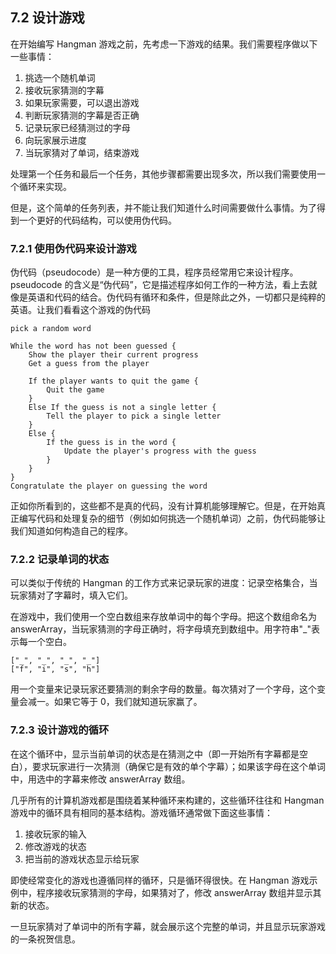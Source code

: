 ## 7.2 设计游戏

在开始编写 Hangman 游戏之前，先考虑一下游戏的结果。我们需要程序做以下一些事情：

1. 挑选一个随机单词
2. 接收玩家猜测的字幕
3. 如果玩家需要，可以退出游戏
4. 判断玩家猜测的字幕是否正确
5. 记录玩家已经猜测过的字母
6. 向玩家展示进度
7. 当玩家猜对了单词，结束游戏

处理第一个任务和最后一个任务，其他步骤都需要出现多次，所以我们需要使用一个循环来实现。

但是，这个简单的任务列表，并不能让我们知道什么时间需要做什么事情。为了得到一个更好的代码结构，可以使用伪代码。

### 7.2.1 使用伪代码来设计游戏

伪代码（pseudocode）是一种方便的工具，程序员经常用它来设计程序。pseudocode 的含义是“伪代码”，它是描述程序如何工作的一种方法，看上去就像是英语和代码的结合。伪代码有循环和条件，但是除此之外，一切都只是纯粹的英语。让我们看看这个游戏的伪代码

```
pick a random word

While the word has not been guessed {
	Show the player their current progress
	Get a guess from the player
	
	If the player wants to quit the game {
		Quit the game
	}
	Else If the guess is not a single letter {
		Tell the player to pick a single letter
	}
	Else {
		If the guess is in the word {
			Update the player's progress with the guess
		}
	}
}
Congratulate the player on guessing the word
```

正如你所看到的，这些都不是真的代码，没有计算机能够理解它。但是，在开始真正编写代码和处理复杂的细节（例如如何挑选一个随机单词）之前，伪代码能够让我们知道如何构造自己的程序。

### 7.2.2 记录单词的状态

可以类似于传统的 Hangman 的工作方式来记录玩家的进度：记录空格集合，当玩家猜对了字幕时，填入它们。

在游戏中，我们使用一个空白数组来存放单词中的每个字母。把这个数组命名为 answerArray，当玩家猜测的字母正确时，将字母填充到数组中。用字符串"_"表示每一个空白。

```
["_", "_", "_", "_"]
["f", "i", "s", "h"]
```

用一个变量来记录玩家还要猜测的剩余字母的数量。每次猜对了一个字母，这个变量会减一。如果它等于 0，我们就知道玩家赢了。

### 7.2.3 设计游戏的循环

在这个循环中，显示当前单词的状态是在猜测之中（即一开始所有字幕都是空白），要求玩家进行一次猜测（确保它是有效的单个字幕）；如果该字母在这个单词中，用选中的字幕来修改 answerArray 数组。

几乎所有的计算机游戏都是围绕着某种循环来构建的，这些循环往往和 Hangman 游戏中的循环具有相同的基本结构。游戏循环通常做下面这些事情：

1. 接收玩家的输入
2. 修改游戏的状态
3. 把当前的游戏状态显示给玩家

即使经常变化的游戏也遵循同样的循环，只是循环得很快。在 Hangman 游戏示例中，程序接收玩家猜测的字母，如果猜对了，修改 answerArray 数组并显示其新的状态。

一旦玩家猜对了单词中的所有字幕，就会展示这个完整的单词，并且显示玩家游戏的一条祝贺信息。



